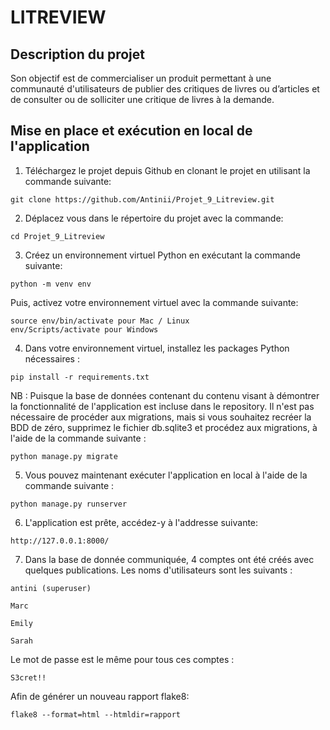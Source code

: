 
# LITREVIEW


## Description du projet

Son objectif est de commercialiser un produit permettant à une communauté d'utilisateurs de publier des critiques de livres ou d’articles et de consulter ou de solliciter une critique de livres à la demande.

## Mise en place et exécution en local de l'application

1. Téléchargez le projet depuis Github en clonant le projet en utilisant la commande suivante:  
```
git clone https://github.com/Antinii/Projet_9_Litreview.git
```
2. Déplacez vous dans le répertoire du projet avec la commande:
```
cd Projet_9_Litreview
```
3. Créez un environnement virtuel Python en exécutant la commande suivante:
```
python -m venv env 
```
Puis, activez votre environnement virtuel avec la commande suivante:
```
source env/bin/activate pour Mac / Linux
env/Scripts/activate pour Windows
```
4. Dans votre environnement virtuel, installez les packages Python nécessaires :
```
pip install -r requirements.txt
```
NB : Puisque la base de données contenant du contenu visant à démontrer la fonctionnalité de l'application est incluse dans le repository.
Il n'est pas nécessaire de procéder aux migrations, mais si vous souhaitez recréer la BDD de zéro, supprimez le fichier db.sqlite3 et procédez aux migrations, à l'aide de la commande suivante :
```		
python manage.py migrate
```
5. Vous pouvez maintenant exécuter l'application en local à l'aide de la commande suivante :
```		
python manage.py runserver
```
6. L'application est prête, accédez-y à l'addresse suivante:
```
http://127.0.0.1:8000/
```
7. Dans la base de donnée communiquée, 4 comptes ont été créés avec quelques publications. Les noms d'utilisateurs sont les suivants :
```		
antini (superuser)
```
```		
Marc
```
```		
Emily
```
```		
Sarah
```
Le mot de passe est le même pour tous ces comptes :
```		
S3cret!!
```

Afin de générer un nouveau rapport flake8:
```		
flake8 --format=html --htmldir=rapport
```
